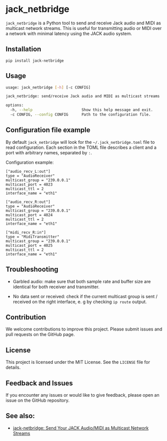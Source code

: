 # jack_netbridge

`jack_netbridge` is a Python tool to send and receive Jack audio and MIDI as multicast network streams. This is useful for transmitting audio or MIDI over a network with minimal latency using the JACK audio system.

## Installation

```
pip install jack-netbridge
```

## Usage

```bash
usage: jack_netbridge [-h] [-c CONFIG]

jack_netbridge: send/receive Jack audio and MIDI as multicast streams

options:
  -h, --help                      Show this help message and exit.
  -c CONFIG, --config CONFIG      Path to the configuration file.
```

## Configuration file example

By default `jack_netbridge` will look for the `~/.jack_netbridge.toml` file to read configuration. Each section in the TOML file describes a client and a port with arbitrary names, separated by `:`.

Configuration example:

```
["audio_recv_L:out"]
type = "AudioReceiver"
multicast_group = "239.0.0.1"
multicast_port = 4023
multicast_ttl = 2
interface_name = "eth1"

["audio_recv_R:out"]
type = "AudioReceiver"
multicast_group = "239.0.0.1"
multicast_port = 4024
multicast_ttl = 2
interface_name = "eth1"

["midi_recv_R:in"]
type = "MidiTransmitter"
multicast_group = "239.0.0.1"
multicast_port = 4025
multicast_ttl = 2
interface_name = "eth1"

```

## Troubleshooting

* Garbled audio: make sure that both sample rate and buffer size are identical for both receiver and transmitter.

* No data sent or received: check if the current multicast group is sent / received on the right interface, e. g by checking `ip route` output.

## Contribution

We welcome contributions to improve this project. Please submit issues and pull requests on the GitHub page.

## License

This project is licensed under the MIT License. See the `LICENSE` file for details.

## Feedback and Issues

If you encounter any issues or would like to give feedback, please open an issue on the GitHub repository.

## See also:

- [jack-netbridge: Send Your JACK Audio/MIDI as Multicast Network Streams](https://www.omnitonal.com/jack-netbridge-send-your-jack-audio-midi-as-multicast-network-streams/)